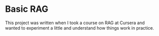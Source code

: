# Basic RAG
This project was written when I took a course on RAG at Cursera and wanted to experiment a little and understand how things work in practice.
